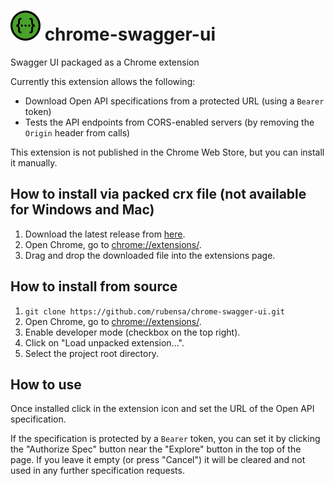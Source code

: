 # ![swagger-logo](./images/swagger-48x48.png) chrome-swagger-ui

Swagger UI packaged as a Chrome extension

Currently this extension allows the following:

- Download Open API specifications from a protected URL (using a `Bearer` token)
- Tests the API endpoints from CORS-enabled servers (by removing the `Origin` header from calls)

This extension is not published in the Chrome Web Store, but you can install it manually.

## How to install via packed crx file (not available for Windows and Mac)

1. Download the latest release from [here](https://github.com/rubensa/chrome-swagger-ui/releases).
2. Open Chrome, go to [chrome://extensions/](chrome://extensions/).
3. Drag and drop the downloaded file into the extensions page.

## How to install from source

1. `git clone https://github.com/rubensa/chrome-swagger-ui.git`
2. Open Chrome, go to [chrome://extensions/](chrome://extensions/).
3. Enable developer mode (checkbox on the top right).
4. Click on "Load unpacked extension...".
5. Select the project root directory.

## How to use

Once installed click in the extension icon and set the URL of the Open API specification.

If the specification is protected by a `Bearer` token, you can set it by clicking the "Authorize Spec" button near the "Explore" button in the top of the page.
If you leave it empty (or press "Cancel") it will be cleared and not used in any further specification requests.